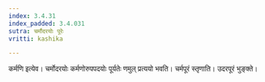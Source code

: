 ```yaml
---
index: 3.4.31
index_padded: 3.4.031
sutra: चर्मौदरयोः पूरेः
vritti: kashika

---
```

कर्मणि इत्येव। चर्मोदरयोः कर्मणोरुपपदयोः पूर्यतेः णमुल् प्रत्ययो भवति। चर्मपूरं स्तृणाति। उदरपूरं भुङ्क्ते।